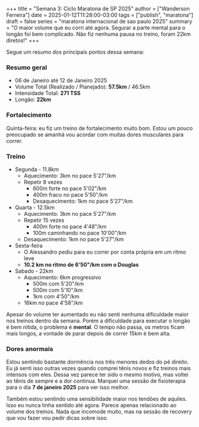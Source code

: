 +++
title = "Semana 3: Ciclo Maratona de SP 2025"
author = ["Wanderson Ferreira"]
date = 2025-01-12T11:28:00-03:00
tags = ["publish", "maratona"]
draft = false
series = "maratona internacional de sao paulo 2025"
summary = "O maior volume que eu corri até agora. Segurar a parte mental para o longão foi bem complicado. Não fiz nenhuma pausa no treino, foram 22km diretos!"
+++

Segue um resumo dos principais pontos dessa semana:

### Resumo geral

-   06 de Janeiro até 12 de Janeiro 2025
-   Volume Total (Realizado / Planejado):  **57.5km**  / 46.5km
-   Intensidade Total: **271 TSS**
-   Longão: **22km**

### Fortalecimento

Quinta-feira: eu fiz um treino de fortalecimento muito bom. Estou um pouco
preocupado se amanhã vou acordar com muitas dores musculares para correr.

### Treino

-   Segunda - 11.8km
    -   Aquecimento: 3km no pace 5'27"/km
    -   Repetir 8 vezes
        -   600m forte no pace 5'02"/km
        -   400m fraco no pace 5'50"/km
        -   Desaquecimento: 1km no pace 5'27"/km
-   Quarta - 12.5km
    -   Aquecimento: 3km no pace 5'27"/km
    -   Repetir 15 vezes
        -   400m forte no pace 4'48"/km
        -   100m caminhando no pace 10'00"/km
    -   Desaquecimento: 1km no pace 5'27"/km
-   Sexta-feira
    -   O Alessandro pediu para eu correr por conta própria em um ritmo leve
    -   **10.2 km no ritmo de 6'50"/km com o Douglas**
-   Sabado - 22km
    -   Aquecimento: 6km progressivo
        -   500m com 5'20"/km
        -   500m com 5'10"/km
        -   1km com 4'50"/km
    -   16km no pace 4'58"/km

Apesar do volume ter aumentado eu não senti nenhuma dificuldade maior nos
treinos dentro da semana. Porém a dificuldade para executar o longão é bem
nitida, o problema é **mental**. O tempo não passa, os metros ficam mais longos,
a vontade de parar depois de correr 15km é bem alta.

### Dores anormais

Estou sentindo bastante dormência nos três menores dedos do pé direito. Eu já
senti isso outras vezes quando comprei tênis novos e fiz treinos mais intensos
com eles. Dessa vez parece ter sido o mesmo motivo, mas voltei ao tênis de
sempre e a dor continua. Marquei uma sessão de fisioterapia para o dia **7 de
janeiro 2025** para ver isso melhor.

Também estou sentindo uma sensibilidade maior nos tendões de aquiles. Isso eu
nunca tinha sentido até agora. Parece apenas relacionado ao volume dos treinos.
Nada que incomode muito, mas na sessão de recovery que vou fazer vou pedir dicas
sobre isso.
